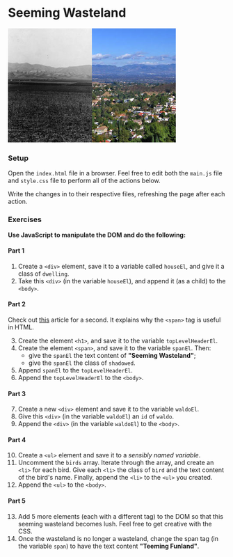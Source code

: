 # Seeming Wasteland

![San Fernando Valley](assets/san-fernando-valley.png)

### Setup

Open the `index.html` file in a browser. Feel free to edit both the
`main.js` file and `style.css` file to perform all of the actions below.

Write the changes in to their respective files, refreshing the page
after each action.

### Exercises

**Use JavaScript to manipulate the DOM and do the following:**

#### Part 1

1.  Create a `<div>` element, save it to a variable called `houseEl`,
    and give it a class of `dwelling`.
2.  Take this `<div>` (in the variable `houseEl`), and append it (as a 
    child) to the `<body>`.

#### Part 2

Check out [this][span-article] article for a second. It explains why the
`<span>` tag is useful in HTML.

3.  Create the element `<h1>`, and save it to the variable 
    `topLevelHeaderEl`.
4.  Create the element `<span>`, and save it to the variable `spanEl`.
    Then:
    - give the `spanEl` the text content of **"Seeming Wasteland"**;
    - give the `spanEl` the class of `shadowed`.
5.  Append `spanEl` to the `topLevelHeaderEl`.
6.  Append the `topLevelHeaderEl` to the `<body>`.

#### Part 3

7.  Create a new `<div>` element and save it to the variable `waldoEl`.
8.  Give this `<div>` (in the variable `waldoEl`) an `id` of `waldo`.
9.  Append the `<div>` (in the variable `waldoEl`) to the `<body>`.

#### Part 4

10. Create a `<ul>` element and save it to a *sensibly named variable*.
11. Uncomment the `birds` array. Iterate through the array, and create 
    an `<li>` for each bird. Give each `<li>` the class of `bird` and 
    the text content of the bird's name. Finally, append the `<li>` to
    the `<ul>` you created.
12. Append the `<ul>` to the `<body>`.

#### Part 5

13. Add 5 more elements (each with a different tag) to the DOM so that 
    this seeming wasteland becomes lush. Feel free to get creative with
    the CSS.
14. Once the wasteland is no longer a wasteland, change the span tag
    (in the variable `span`) to have the text content **"Teeming Funland"**.

<!-- LINKS -->

[span-article]: http://www.sitepoint.com/web-foundations/span-html-element
